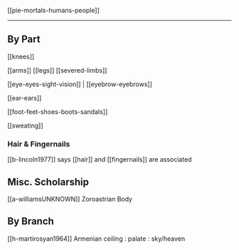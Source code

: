 [[pie-mortals-humans-people]]

---





## By Part
[[knees]]

[[arms]]
[[legs]]
[[severed-limbs]]

[[eye-eyes-sight-vision]] | [[eyebrow-eyebrows]]

[[ear-ears]]

[[foot-feet-shoes-boots-sandals]]

[[sweating]]
### Hair & Fingernails
[[b-lincoln1977]] says [[hair]] and [[fingernails]]  are associated


## Misc. Scholarship
[[a-williamsUNKNOWN]] Zoroastrian Body


## By Branch
[[h-martirosyan1964]] Armenian ceiling : palate : sky/heaven